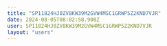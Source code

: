 ```yaml
---
title: "SP11824HJ0ZV8KW39M2GVW4MSC1GRWP5Z2KND7VJR"
date: 2024-08-05T08:02:58.900Z
user: SP11824HJ0ZV8KW39M2GVW4MSC1GRWP5Z2KND7VJR
layout: "users"
---
```

    